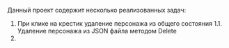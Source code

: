 Данный проект содержит несколько реализованных задач:
1. При клике на крестик удаление персонажа из общего состояния
1.1. Удаление персонажа из JSON файла методом Delete
2. 